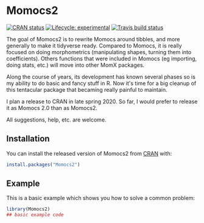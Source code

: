 
# Momocs2

<!-- badges: start -->
[![CRAN status](https://www.r-pkg.org/badges/version/Momocs2)](https://CRAN.R-project.org/package=Momocs2)
[![Lifecycle: experimental](https://img.shields.io/badge/lifecycle-experimental-orange.svg)](https://www.tidyverse.org/lifecycle/#experimental)
[![Travis build status](https://travis-ci.org/MomX/Momocs2.svg?branch=master)](https://travis-ci.org/MomX/Momocs2)
<!-- badges: end -->

The goal of Momocs2 is to rewrite Momocs around tibbles, and more generally to make it tidyverse ready. Compared to Momocs, it is really focused on doing morphometrics (manipulating shapes, turning them into coefficients). Others functions that were included in Momocs (eg importing, doing stats, etc.) will move into other MomX packages.

Along the course of years, its development has known several phases so is my ability to do basic and fancy stuff in R. Now it's time for a big cleanup of this tentacular package that becaming really painful to maintain.

I plan a release to CRAN in late spring 2020. So far, I would prefer to release it as Momocs 2.0 than as Momocs2.

All suggestions, help, etc. are welcome.

## Installation

You can install the released version of Momocs2 from [CRAN](https://CRAN.R-project.org) with:

``` r
install.packages("Momocs2")
```

## Example

This is a basic example which shows you how to solve a common problem:

``` r
library(Momocs2)
## basic example code
```

